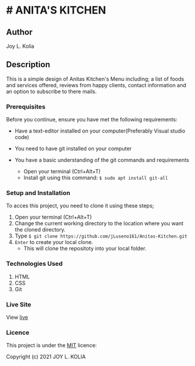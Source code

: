 # # ANITA'S KITCHEN

## Author
Joy L. Kolia

## Description
This is a simple design of Anitas Kitchen's Menu including; a list of foods and services offered, reviews from happy clients, contact information and an option to subscribe to there mails.

### Prerequisites

Before you continue, ensure you have met the following requirements:

* Have a text-editor installed on your computer(Preferably Visual studio code)
* You need to have git installed on your computer
* You have a basic understanding of the git commands and requirements
    
   -  Open your terminal (Ctrl+Alt+T)
   -  Install git using this command:
        `$ sudo apt install git-all`

### Setup and Installation
To acces this project, you need to clone it using these steps;
1. Open your terminal (Ctrl+Alt+T)
2. Change the current working directory to the location where you want the cloned directory.
3. Type `$ git clone https://github.com/jLuseno161/Anitas-Kitchen.git`
4. `Enter` to create your local clone.
    * This will clone the repositoty into your local folder.

### Technologies Used
1. HTML
2. CSS
3. Git

### Live Site
View [live](https://)

### Licence
This project is under the  [MIT](LICENSE) licence:<br>

Copyright (c) 2021 JOY L. KOLIA